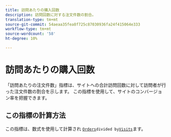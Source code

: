 ```yaml
---
title: 訪問あたりの購入回数
description: 訪問回数に対する注文件数の割合。
translation-type: tm+mt
source-git-commit: 54aeaa35fea8f725c87030936fa24f415064e333
workflow-type: tm+mt
source-wordcount: '58'
ht-degree: 10%

---
```



# 訪問あたりの購入回数

「訪問あたりの注文件数」指標は、サイトへの合計訪問回数に対して訪問者が行った注文件数の割合を示します。 この指標を使用して、サイトのコンバージョン率を把握できます。

## この指標の計算方法

この指標は、数式を使用して計算され [`Orders`](orders.md)` divided by `[`Visits`](visits.md)ます。
